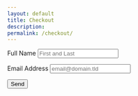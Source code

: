 ```yaml
---
layout: default
title: Checkout
description:
permalink: /checkout/
---
```


<div class="simpleCart_items"></div>

<form action="https://formspree.io/your@cornishmouth.cc" method="POST">
  <label for="full-name">Full Name</label>
  <input type="text" name="name" id="full-name" placeholder="First and Last" required="">
  
  <label for="email-address">Email Address</label>
  <input type="email" name="_replyto" id="email-address" placeholder="email@domain.tld" required="">

  <input type="submit" value="Send">
</form>



